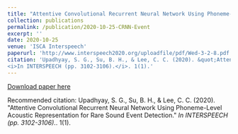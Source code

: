 ```yaml
---
title: "Attentive Convolutional Recurrent Neural Network Using Phoneme-Level Acoustic Representation for Rare Sound Event Detection"
collection: publications
permalink: /publication/2020-10-25-CRNN-Event
excerpt: ''
date: 2020-10-25
venue: 'ISCA Interspeech'
paperurl: 'http://www.interspeech2020.org/uploadfile/pdf/Wed-3-2-8.pdf'
citation: 'Upadhyay, S. G., Su, B. H., & Lee, C. C. (2020). &quot;Attentive Convolutional Recurrent Neural Network Using Phoneme-Level Acoustic Representation for Rare Sound Event Detection.&quot; 
<i>In INTERSPEECH (pp. 3102-3106).</i>. 1(1).'
---
```


<!-- description -->

[Download paper here](http://www.interspeech2020.org/uploadfile/pdf/Wed-3-2-8.pdf)

Recommended citation: Upadhyay, S. G., Su, B. H., & Lee, C. C. (2020). "Attentive Convolutional Recurrent Neural Network Using Phoneme-Level Acoustic Representation for Rare Sound Event Detection." <i>In INTERSPEECH (pp. 3102-3106).</i>. 1(1).

